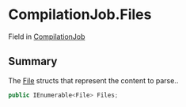 # CompilationJob.Files

Field in [CompilationJob](/docs/api/csharp/yarn.compiler.compilationjob.md)

## Summary


The  [File](yarn.compiler.compilationjob.file.md)  structs that represent the content to
parse..


```csharp
public IEnumerable<File> Files;
```

